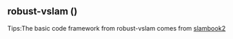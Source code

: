 ## robust-vslam ()
Tips:The basic code framework from robust-vslam comes from [slambook2](https://github.com/gaoxiang12/slambook2)
